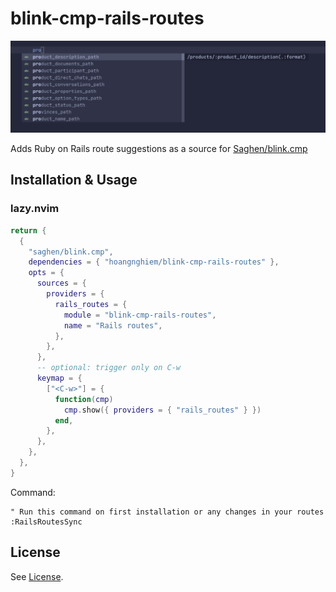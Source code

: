 # blink-cmp-rails-routes

![Screenshot](assets/screenshot.png)

Adds Ruby on Rails route suggestions as a source for [Saghen/blink.cmp](https://github.com/Saghen/blink.cmp)

## Installation & Usage

### lazy.nvim

```lua
return {
  {
    "saghen/blink.cmp",
    dependencies = { "hoangnghiem/blink-cmp-rails-routes" },
    opts = {
      sources = {
        providers = {
          rails_routes = {
            module = "blink-cmp-rails-routes",
            name = "Rails routes",
          },
        },
      },
      -- optional: trigger only on C-w
      keymap = {
        ["<C-w>"] = {
          function(cmp)
            cmp.show({ providers = { "rails_routes" } })
          end,
        },
      },
    },
  },
}
```
Command:
```vim
" Run this command on first installation or any changes in your routes
:RailsRoutesSync
```
## License
See [License](./LICENSE).
